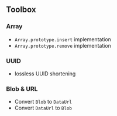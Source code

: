## Toolbox

### Array
- `Array.prototype.insert` implementation
- `Array.prototype.remove` implementation

### UUID
- lossless UUID shortening

### Blob & URL
- Convert `Blob` to `DataUrl`
- Convert `DataUrl` to `Blob`
